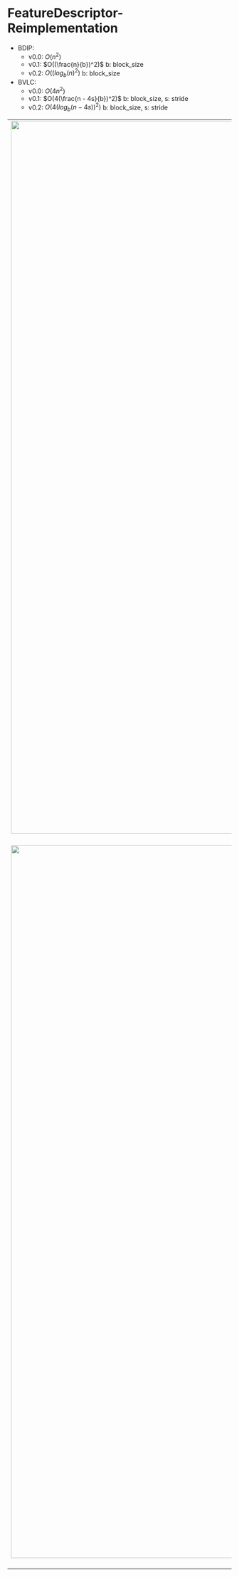 # FeatureDescriptor-Reimplementation

- BDIP: 
  - v0.0: $O(n^2)$
  - v0.1: $O((\frac{n}{b})^2)$ b: block_size
  - v0.2: $O((log_b(n)^2)$ b: block_size
- BVLC: 
  - v0.0: $O(4n^2)$
  - v0.1: $O(4(\frac{n - 4s}{b})^2)$ b: block_size, s: stride
  - v0.2: $O(4(log_{b}{(n - 4s)})^2)$ b: block_size, s: stride

| | | |
|:-------------------------:|:-------------------------:|:-------------------------:|
|<img width="1604" alt="screen shot 2017-08-07 at 12 18 15 pm" src="https://github.com/ScaleMind-C9308A/FeatureDescriptor-Reimplementation/blob/main/ExampleImage/CHGastro_Abnormal_037.png">  Abnormal Image |  <img width="1604" alt="screen shot 2017-08-07 at 12 18 15 pm" src="https://github.com/ScaleMind-C9308A/FeatureDescriptor-Reimplementation/blob/main/ExampleImage/BDIP_CHGastro_Abnormal_037.png"> BDIP Image |<img width="1604" alt="screen shot 2017-08-07 at 12 18 15 pm" src="https://github.com/ScaleMind-C9308A/FeatureDescriptor-Reimplementation/blob/main/ExampleImage/BVLC_CHGastro_Abnormal_037.png"> BVLC Image |
|<img width="1604" alt="screen shot 2017-08-07 at 12 18 15 pm" src="https://github.com/ScaleMind-C9308A/FeatureDescriptor-Reimplementation/blob/main/ExampleImage/CHGastro_Normal_047.png"> Normal Image |  <img width="1604" alt="screen shot 2017-08-07 at 12 18 15 pm" src="https://github.com/ScaleMind-C9308A/FeatureDescriptor-Reimplementation/blob/main/ExampleImage/BDIP_CHGastro_Normal_047.png"> BDIP Image |<img width="1604" alt="screen shot 2017-08-07 at 12 18 15 pm" src="https://github.com/ScaleMind-C9308A/FeatureDescriptor-Reimplementation/blob/main/ExampleImage/BVLC_CHGastro_Normal_047.png"> BVLC Image |
